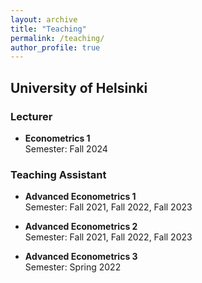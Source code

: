 ```yaml
---
layout: archive
title: "Teaching"
permalink: /teaching/
author_profile: true
---
```



## University of Helsinki

### Lecturer
- **Econometrics 1**  
  Semester: Fall 2024  

### Teaching Assistant
- **Advanced Econometrics 1**  
  Semester: Fall 2021, Fall 2022, Fall 2023  
  

- **Advanced Econometrics 2**  
  Semester: Fall 2021, Fall 2022, Fall 2023
  

- **Advanced Econometrics 3**  
  Semester: Spring 2022  
 


